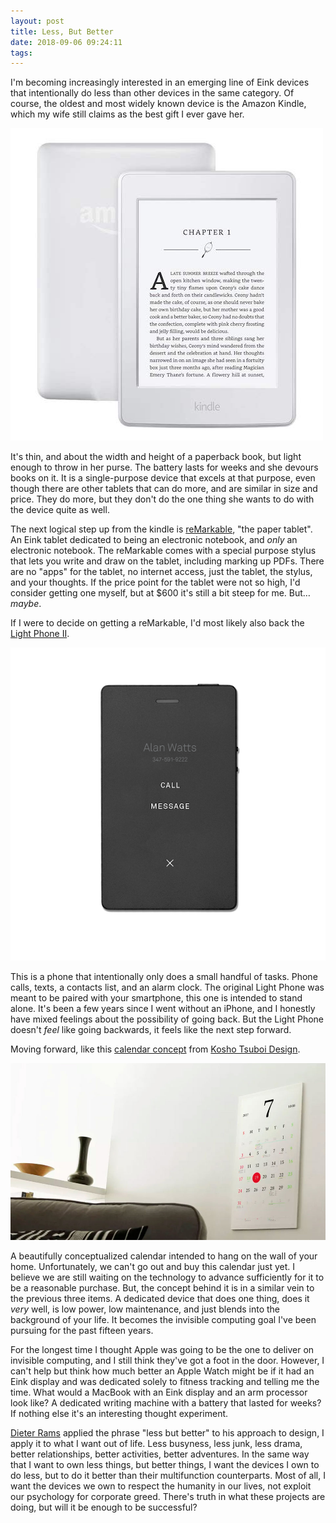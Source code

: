 ```yaml
---
layout: post
title: Less, But Better
date: 2018-09-06 09:24:11
tags: 
---
```


I'm becoming increasingly interested in an emerging line of Eink devices that intentionally do less than other devices in the same category. Of course, the oldest and most widely known device is the Amazon Kindle, which my wife still claims as the best gift I ever gave her. 

<img src="/media/kindle.jpg" />

It's thin, and about the width and height of a paperback book, but light enough to throw in her purse. The battery lasts for weeks and she devours books on it. It is a single-purpose device that excels at that purpose, even though there are other tablets that can do more, and are similar in size and price. They do more, but they don't do the one thing she wants to do with the device quite as well. 

The next logical step up from the kindle is [reMarkable][1], "the paper tablet". An Eink tablet dedicated to being an electronic notebook, and *only* an electronic notebook. The reMarkable comes with a special purpose stylus that lets you write and draw on the tablet, including marking up PDFs. There are no "apps" for the tablet, no internet access, just the tablet, the stylus, and your thoughts. If the price point for the tablet were not so high, I'd consider getting one myself, but at $600 it's still a bit steep for me. But… *maybe*. 

If I were to decide on getting a reMarkable, I'd most likely also back the [Light Phone II][2]. 

<img src="/media/lightphone.png" />

This is a phone that intentionally only does a small handful of tasks. Phone calls, texts, a contacts list, and an alarm clock. The original Light Phone was meant to be paired with your smartphone, this one is intended to stand alone. It's been a few years since I went without an iPhone, and I honestly have mixed feelings about the possibility of going back. But the Light Phone doesn't *feel* like going backwards, it feels like the next step forward. 

Moving forward, like this [calendar concept][3] from [Kosho Tsuboi Design][4]. 

<img src="/media/magic-calendar.jpg" />

A beautifully conceptualized calendar intended to hang on the wall of your home. Unfortunately, we can't go out and buy this calendar just yet. I believe we are still waiting on the technology to advance sufficiently for it to be a reasonable purchase. But, the concept behind it is in a similar vein to the previous three items. A dedicated device that does one thing, does it *very* well, is low power, low maintenance, and just blends into the background of your life. It becomes the invisible computing goal I've been pursuing for the past fifteen years. 

For the longest time I thought Apple was going to be the one to deliver on invisible computing, and I still think they've got a foot in the door. However, I can't help but think how much better an Apple Watch might be if it had an Eink display and was dedicated solely to fitness tracking and telling me the time. What would a MacBook with an Eink display and an arm processor look like? A dedicated writing machine with a battery that lasted for weeks? If nothing else it's an interesting thought experiment.
    
[Dieter Rams][5] applied the phrase "less but better" to his approach to design, I apply it to what I want out of life. Less busyness, less junk, less drama, better relationships, better activities, better adventures. In the same way that I want to own less things, but better things, I want the devices I own to do less, but to do it better than their multifunction counterparts. Most of all, I want the devices we own to respect the humanity in our lives, not exploit our psychology for corporate greed. There's truth in what these projects are doing, but will it be enough to be successful?   


[1]:	https://remarkable.com
[2]:	https://www.indiegogo.com/projects/light-phone-2#/
[3]:	https://www.android.com/object/vote/magic-calendar/
[4]:	http://www.koshotsuboi.com/index.html
[5]:	https://en.wikipedia.org/wiki/Dieter_Rams